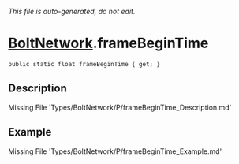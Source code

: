 *This file is auto-generated, do not edit.*

# [BoltNetwork](Types/BoltNetwork.md).frameBeginTime
`public static float frameBeginTime { get; }`
## Description
Missing File 'Types/BoltNetwork/P/frameBeginTime_Description.md'
## Example
Missing File 'Types/BoltNetwork/P/frameBeginTime_Example.md'
